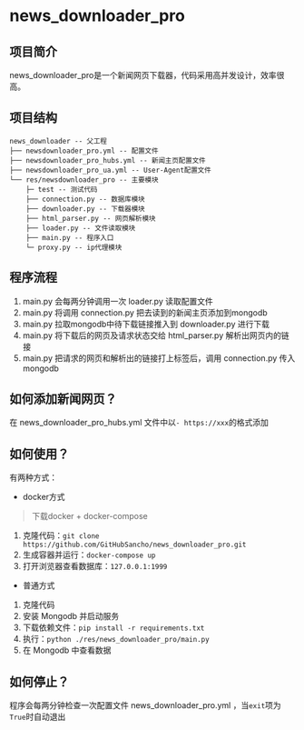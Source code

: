 # news_downloader_pro

## 项目简介
news_downloader_pro是一个新闻网页下载器，代码采用高并发设计，效率很高。

## 项目结构
```
news_downloader -- 父工程
├── newsdownloader_pro.yml -- 配置文件
├── newsdownloader_pro_hubs.yml -- 新闻主页配置文件
├── newsdownloader_pro_ua.yml -- User-Agent配置文件
└── res/newsdownloader_pro -- 主要模块
    ├─ test -- 测试代码
    ├── connection.py -- 数据库模块
    ├── downloader.py -- 下载器模块
    ├── html_parser.py -- 网页解析模块
    ├── loader.py -- 文件读取模块
    ├── main.py -- 程序入口
    └─ proxy.py -- ip代理模块
```

## 程序流程
1. main.py 会每两分钟调用一次 loader.py 读取配置文件
2. main.py 将调用 connection.py 把去读到的新闻主页添加到mongodb
3. main.py 拉取mongodb中待下载链接推入到 downloader.py 进行下载
4. main.py 将下载后的网页及请求状态交给 html_parser.py 解析出网页内的链接
5. main.py 把请求的网页和解析出的链接打上标签后，调用 connection.py 传入mongodb


## 如何添加新闻网页？
在 news_downloader_pro_hubs.yml 文件中以`- https://xxx`的格式添加


## 如何使用？
有两种方式：
- docker方式  
> 下载docker + docker-compose  
1. 克隆代码：`git clone https://github.com/GitHubSancho/news_downloader_pro.git`
2. 生成容器并运行：`docker-compose up`
3. 打开浏览器查看数据库：`127.0.0.1:1999`
- 普通方式  
1. 克隆代码
2. 安装 Mongodb 并启动服务
3. 下载依赖文件：`pip install -r requirements.txt`
4. 执行：`python ./res/news_downloader_pro/main.py`
5. 在 Mongodb 中查看数据


## 如何停止？
程序会每两分钟检查一次配置文件 news_downloader_pro.yml ，当`exit`项为`True`时自动退出
